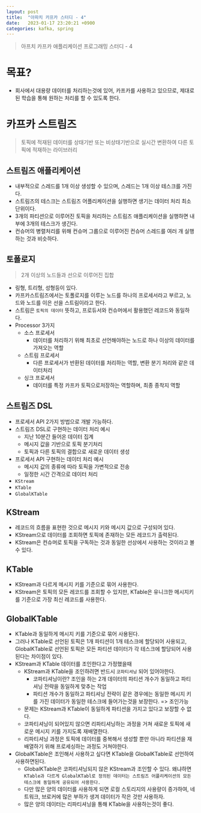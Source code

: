 ```yaml
---
layout: post
title:  "아파치 카프카 스터디 - 4"
date:   2023-01-17 23:20:21 +0900
categories: kafka, spring
---
```


> 아프치 카프카 애플리케이션 프로그래밍 스터디 - 4


# 목표?
- 회사에서 대용량 데이터를 처리하는것에 있어, 카프카를 사용하고 있으므로, 제대로된 학습을 통해 원하는 처리를 할 수 있도록 한다.


# 카프카 스트림즈
> 토픽에 적재된 데이터를 상태기반 또는 비상태기반으로 실시간 변환하여 다른 토픽에 적재하는 라이브러리

## 스트림즈 애플리케이션
- 내부적으로 스레드를 1개 이상 생성할 수 있으며, 스레드는 1개 이상 테스크를 가진다.
- 스트림즈의 테스크는 스트림즈 어플리케이션을 실행하면 생기는 데이터 처리 최소단위이다.
- 3개의 파티션으로 이루어진 토픽을 처리하는 스트림즈 애플리케이션을 실행하면 내부에 3개의 테스크가 생긴다.
- 컨슈머의 병렬처리를 위해 컨슈머 그룹으로 이루어진 컨슈머 스레드를 여러 개 실행하는 것과 비슷하다.

## 토폴로지
> 2개 이상의 노드들과 선으로 이루어진 집합
- 링형, 트리형, 성형등이 있다.
- 카프카스트림즈에서는 토폴로지를 이루는 노드를 하나의 프로세서라고 부르고, 노드와 노드를 이은 선을 스트림이라고 한다.
- 스트림은 `토픽의 데이터` 뜻하고, 프로듀서와 컨슈머에서 활용했던 레코드와 동일하다.
- Processor 3가지
    - 소스 프로세서
        - 데이터를 처리하기 위해 최초로 선언해야하는 노드로 하나 이상의 데이터를 가져오는 역할
    - 스트림 프로세서
        - 다른 프로세서가 반환된 데이터를 처리하는 역할, 변환 분기 처리와 같은 데이터처리
    - 싱크 프로세서
        - 데이터를 특정 카프카 토픽으로저장하는 역할하며, 최종 종착지 역할


## 스트림즈 DSL
- 프로세서 API 2가지 방법으로 개발 가능하다.
- 스트림즈 DSL로 구현하는 데이터 처리 예시
    - 지난 10분간 들어온 데이터 집계
    - 메시지 값을 기반으로 토픽 분기처리
    - 토픽과 다른 토픽의 결합으로 새로운 데이터 생성
- 프로세서 API 구현하는 데이터 처리 예시
    - 메시지 값의 종류에 따라 토픽을 가변적으로 전송
    - 일정한 시간 간격으로 데이터 처리
- `KStream`
- `KTable`
- `GlobalKTable`

## KStream
- 레코드의 흐름을 표현한 것으로 메시지 키와 메시지 값으로 구성되어 있다.
- KStream으로 데이터를 조회하면 토픽에 존재하는 모든 레코드가 출력된다.
- KStream은 컨슈머로 토픽을 구독하는 것과 동일한 선상에서 사용하는 것이라고 볼 수 있다.

## KTable
- KStream과 다르게 메시지 키를 기준으로 묶어 사용한다.
- KStream은 토픽의 모든 레코드를 조회할 수 있지만, KTable은 유니크한 메시지키를 기준으로 가장 최신 레코드를 사용한다.

## GlobalKTable
- KTable과 동일하게 메시지 키를 기준으로 묶어 사용된다.
- 그러나 KTable로 선언된 토픽은 1개 파티션이 1개 테스크에 할당되어 사용되고, GlobalKTable로 선언된 토픽은 모든 파티션 데이터가 각 테스크에 할당되어 사용된다는 차이점이 있다.
- KStream과 KTable 데이터를 조인한다고 가정했을때
    - KStream과 KTable을 조인하려면 반드시 `코파티셔닝` 되어 있어야한다.
        - 코파티셔닝이란? 조인을 하는 2개 데이터의 파티션 개수가 동일하고 파티셔닝 전략을 동일하게 맞추는 작업
        - 파티션 개수가 동일하고 파티셔닝 전략이 같은 경우에는 동일한 메시지 키를 가진 데이터가 동일한 테스크에 들어가는것을 보장한다. => 조인가능
    - 문제는 KStream과 KTable이 동일하게 파티션을 가지고 있다고 보장할 수 없다.
    - 코파티셔닝이 되어있지 않으면 리파티셔닝하는 과정을 거쳐 새로운 토픽에 새로운 메시지 키를 가지도록 재배열한다.
    - 리파티셔닝 과정은 토픽에 데이터를 중복해서 생성할 뿐만 아니라 파티션을 재배열하기 위해 프로세싱하는 과정도 거쳐야한다.
- GlobalKTable은 조인해서 사용하고 싶다면 KTable을 GlobalKTable로 선언하여 사용하면된다.
    - GlobalKTable은 코파티셔닝되지 않은 KStream과 조인할 수 있다. 왜냐하면 `KTable과 다르게 GlobalKTabl로 정의된 데이터는 스트림즈 어플리케이션의 모든 테스크에 동일하게 공유되어 사용한다.`
    - 다만 많은 양의 데이터를 사용하게 되면 로컬 스토리지의 사용량이 증가하여, 네트워크, 브로커에 많은 부하가 생겨 데이터가 작은 것만 사용하자.
    - 많은 양의 데이터는 리파티셔닝을 통해 KTable을 사용하는것이 좋다.
